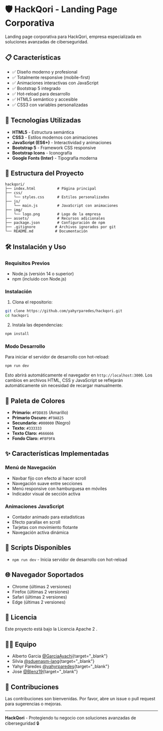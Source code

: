 # 🛡️ HackQori - Landing Page Corporativa

Landing page corporativa para HackQori, empresa especializada en soluciones avanzadas de ciberseguridad.

## 📋 Características

- ✅ Diseño moderno y profesional
- ✅ Totalmente responsive (mobile-first)
- ✅ Animaciones interactivas con JavaScript
- ✅ Bootstrap 5 integrado
- ✅ Hot-reload para desarrollo
- ✅ HTML5 semántico y accesible
- ✅ CSS3 con variables personalizadas 

## 🚀 Tecnologías Utilizadas

- **HTML5** - Estructura semántica
- **CSS3** - Estilos modernos con animaciones
- **JavaScript (ES6+)** - Interactividad y animaciones
- **Bootstrap 5** - Framework CSS responsive
- **Bootstrap Icons** - Iconografía
- **Google Fonts (Inter)** - Tipografía moderna

## 📁 Estructura del Proyecto

```
hackqori/
├── index.html          # Página principal
├── css/
│   └── styles.css      # Estilos personalizados
├── js/
│   └── main.js         # JavaScript con animaciones
├── img/
│   └── logo.png        # Logo de la empresa
├── assets/             # Recursos adicionales
├── package.json        # Configuración de npm
├── .gitignore         # Archivos ignorados por git
└── README.md          # Documentación
```

## 🛠️ Instalación y Uso

### Requisitos Previos

- Node.js (versión 14 o superior)
- npm (incluido con Node.js)

### Instalación

1. Clona el repositorio:
```bash
git clone https://github.com/yahyrparedes/hackqori.git
cd hackqori
```

2. Instala las dependencias:
```bash
npm install
```

### Modo Desarrollo

Para iniciar el servidor de desarrollo con hot-reload:

```bash
npm run dev
```

Esto abrirá automáticamente el navegador en `http://localhost:3000`. Los cambios en archivos HTML, CSS y JavaScript se reflejarán automáticamente sin necesidad de recargar manualmente.
 
## 🎨 Paleta de Colores

- **Primario:** `#FDD835` (Amarillo)
- **Primario Oscuro:** `#F9A825`
- **Secundario:** `#000000` (Negro)
- **Texto:** `#333333`
- **Texto Claro:** `#666666`
- **Fondo Claro:** `#F8F9FA`

## ✨ Características Implementadas

### Menú de Navegación
- Navbar fijo con efecto al hacer scroll
- Navegación suave entre secciones
- Menú responsive con hamburguesa en móviles
- Indicador visual de sección activa
 
### Animaciones JavaScript
- Contador animado para estadísticas
- Efecto parallax en scroll
- Tarjetas con movimiento flotante
- Navegación activa dinámica 

## 📝 Scripts Disponibles

- `npm run dev` - Inicia servidor de desarrollo con hot-reload

## 🌐 Navegador Soportados

- Chrome (últimas 2 versiones)
- Firefox (últimas 2 versiones)
- Safari (últimas 2 versiones)
- Edge (últimas 2 versiones)

## 📄 Licencia

Este proyecto está bajo la Licencia Apache 2 .

## 👨‍💻 Equipo  
- Alberto Garcia [@GarciaAyachi](https://github.com/GarciaAyachi){target="_blank"}
- Silvia [@sduenasm-lang](https://github.com/sduenasm-lang){target="_blank"}
- Yahyr Paredes [@yahyrparedes](https://github.com/yahyrparedes){target="_blank"}
- Jose [@Blenz19](https://github.com/Blenz19){target="_blank"}

## 🤝 Contribuciones

Las contribuciones son bienvenidas. Por favor, abre un issue o pull request para sugerencias o mejoras.

---

**HackQori** - Protegiendo tu negocio con soluciones avanzadas de ciberseguridad 🔒

